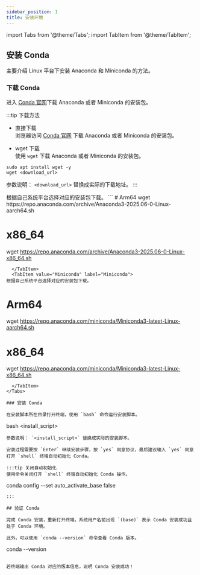 ```yaml
---
sidebar_position: 1
title: 安装环境
---
```


import Tabs from '@theme/Tabs';
import TabItem from '@theme/TabItem';

## 安装 Conda

主要介绍 Linux 平台下安装 Anaconda 和 Miniconda 的方法。

### 下载 Conda

进入 [Conda 官网](https://anaconda.org/)下载 Anaconda 或者 Miniconda 的安装包。

:::tip 下载方法
- 直接下载  
浏览器访问 [Conda 官网](https://anaconda.org/) 下载 Anaconda 或者 Miniconda 的安装包。

- wget 下载  
使用 `wget` 下载 Anaconda 或者 Miniconda 的安装包。

```
sudo apt install wget -y
wget <download_url>
```  
参数说明： `<download_url>` 替换成实际的下载地址。
:::

<Tabs>
  <TabItem value="Anaconda" label="Anaconda" default>
根据自己系统平台选择对应的安装包下载。
```
# Arm64
wget https://repo.anaconda.com/archive/Anaconda3-2025.06-0-Linux-aarch64.sh

# x86_64
wget https://repo.anaconda.com/archive/Anaconda3-2025.06-0-Linux-x86_64.sh
```  
  </TabItem>
  <TabItem value="Miniconda" label="Miniconda">
根据自己系统平台选择对应的安装包下载。
```
# Arm64
wget https://repo.anaconda.com/miniconda/Miniconda3-latest-Linux-aarch64.sh

# x86_64
wget https://repo.anaconda.com/miniconda/Miniconda3-latest-Linux-x86_64.sh
```  
  </TabItem>
</Tabs>

### 安装 Conda

在安装脚本所在目录打开终端，使用 `bash` 命令运行安装脚本。

```
bash <install_script>
```
参数说明： `<install_script>` 替换成实际的安装脚本。

安装过程需要按 `Enter` 继续安装步骤，按 `yes` 同意协议，最后建议输入 `yes` 同意打开 `shell` 终端自动初始化 Conda。

:::tip 关闭自动初始化
使用命令关闭打开 `shell` 终端自动初始化 Conda 操作。
```
conda config --set auto_activate_base false
``` 
:::

## 验证 Conda

完成 Conda 安装，重新打开终端，系统用户名前出现 `(base)` 表示 Conda 安装成功且处于 Conda 环境。

此外，可以使用 `conda --version` 命令查看 Conda 版本。

```
conda --version
```

若终端输出 Conda 对应的版本信息，说明 Conda 安装成功！